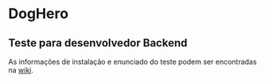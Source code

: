 # DogHero
## Teste para desenvolvedor Backend 

As informações de instalação e enunciado do teste podem ser encontradas na [wiki](https://github.com/doghero/test-backend/wiki).
